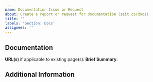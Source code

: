 ```yaml
---
name: Documentation Issue or Request
about: Create a report or request for documentation (zeit.co/docs)
title: ''
labels: 'Section: Docs'
assignees: ''
---
```


## Documentation

**URL(s)** if applicable to existing page(s): <!--- e.g. https://zeit.co/docs/v2/deployments/basics/ -->
**Brief Summary**: <!--- A brief summary of the documentation issue or request -->

## Additional Information

<!--- Any additional information you would like to provide to help us achieve the goal of this issue or request -->
